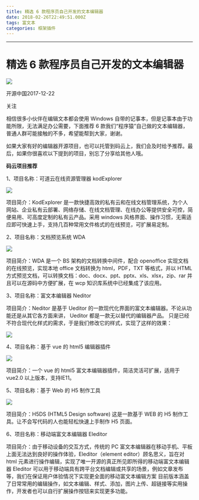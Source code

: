 ```yaml
---
title: 精选 6 款程序员自己开发的文本编辑器
date: 2018-02-26T22:49:51.000Z
tags: 富文本
categories: 框架插件
---
```


--------------------------------------------------------------------------------

<!-- more -->

# 精选 6 款程序员自己开发的文本编辑器

 ![](https://cdn.read.html5.qq.com/image?src=circle&q=5&r=0&imgflag=7&cdn_cache=24&w=128&h=128&imageUrl=http%3A%2F%2Fres%2Eimtt%2Eqq%2Ecom%2Ftaglist%2Fres%2Fimg%2Fwexinsubcription%2Epng)

 开源中国2017-12-22

 关注

相信很多小伙伴在编辑文本都会使用 Windows 自带的记事本，但是记事本由于功能所限，无法满足办公需要，下面推荐 6 款我们“程序猿”自己做的文本编辑器，普通人群可能接触的不多，希望能帮到大家，谢谢。

如果大家有好的编辑器开源项目，也可以托管到码云上，我们会及时给予推荐。最后，如果你很喜欢以下提到的项目，别忘了分享给其他人哦。

**码云项目推荐**

1、项目名称：可道云在线资源管理器 kodExplorer

 ![](http://cdn.read.html5.qq.com/image?imageUrl=http%3A%2F%2Finews%2Egtimg%2Ecom%2Fnewsapp%5Fmatch%2F0%2F2540741005%2F0&src=feeds&subsrc=read&t=0&w=320&h=227&q=6&rspimgflag=0&imgflag=15&filesize=114880&referUrl=http%3A%2F%2Fkuaibao%2Eqq%2Ecom%2Fs%2F20171222B04CSO00)

项目简介：KodExplorer 是一款快捷高效的私有云和在线文档管理系统，为个人网站、企业私有云部署、网络存储、在线文档管理、在线办公等提供安全可控，简便易用、可高度定制的私有云产品。采用 windows 风格界面、操作习惯，无需适应即可快速上手，支持几百种常用文件格式的在线预览，可扩展易定制。

2、项目名称：文档预览系统 WDA

 ![](http://cdn.read.html5.qq.com/image?imageUrl=http%3A%2F%2Finews%2Egtimg%2Ecom%2Fnewsapp%5Fmatch%2F0%2F2540741006%2F0&src=feeds&subsrc=read&t=0&w=320&h=308&q=6&rspimgflag=0&imgflag=15&filesize=42704&referUrl=http%3A%2F%2Fkuaibao%2Eqq%2Ecom%2Fs%2F20171222B04CSO00)

项目简介：WDA 是一个 BS 架构的文档转换中间件，配合 openoffice 实现文档的在线预览，实现本地 office 文档转换为 html，PDF，TXT 等格式，并以 HTML 方式预览文档，可以转换文档：doc、docx、ppt、pptx、xls、xlsx，zip、rar 并且可以在源码中方便扩展，在 wcp 知识库系统中已经集成了该应用。

3、项目名称：富文本编辑器 Neditor

项目简介：Neditor 是基于 Ueditor 的一款现代化界面的富文本编辑器。不论从功能还是从其它各方面来讲， Ueditor 都是一款无以替代的编辑器产品。 只是已经不符合现代化样式的需求，于是我们修改它的样式，实现了这样的效果：

 ![](http://cdn.read.html5.qq.com/image?imageUrl=http%3A%2F%2Finews%2Egtimg%2Ecom%2Fnewsapp%5Fmatch%2F0%2F2540741008%2F0&src=feeds&subsrc=read&t=0&w=320&h=243&q=6&rspimgflag=0&imgflag=15&filesize=54250&referUrl=http%3A%2F%2Fkuaibao%2Eqq%2Ecom%2Fs%2F20171222B04CSO00)

4、项目名称：基于 vue 的 html5 编辑器插件

 ![](http://cdn.read.html5.qq.com/image?imageUrl=http%3A%2F%2Finews%2Egtimg%2Ecom%2Fnewsapp%5Fmatch%2F0%2F2540741009%2F0&src=feeds&subsrc=read&t=0&w=320&h=568&q=6&rspimgflag=0&imgflag=15&filesize=21402&referUrl=http%3A%2F%2Fkuaibao%2Eqq%2Ecom%2Fs%2F20171222B04CSO00)

项目简介：一个 vue 的 html5 富文本编辑器插件，简洁灵活可扩展，适用于 vue2.0 以上版本，支持IE11。

5、项目名称：基于 Web 的 H5 制作工具

 ![](http://cdn.read.html5.qq.com/image?imageUrl=http%3A%2F%2Finews%2Egtimg%2Ecom%2Fnewsapp%5Fmatch%2F0%2F2540741010%2F0&src=feeds&subsrc=read&t=0&w=320&h=179&q=6&rspimgflag=0&imgflag=15&filesize=59396&referUrl=http%3A%2F%2Fkuaibao%2Eqq%2Ecom%2Fs%2F20171222B04CSO00)

项目简介：H5DS (HTML5 Design software) 这是一款基于 WEB 的 H5 制作工具。让不会写代码的人也能轻松快速上手制作 H5 页面。

6、项目名称：移动端富文本编辑器 Eleditor

项目简介：由于移动设备的交互方式，传统的 PC 富文本编辑器在移动手机、平板上面无法达到良好的操作体验，Eleditor（element editor）顾名思义，旨在对 html 元素进行操作编辑，实现了唯一开源的真正所见即所得的移动端富文本编辑器 Eleditor 可以用于移动端具有跨平台文档编辑或共享的场景，例如文章发布等，我们在保证用户体验情况下实现更全面的移动富文本编辑方案 目前版本涵盖了日常常用的编辑操作，如文本编辑、样式、添加，图片上传、超链接等实用操作，开发者也可以自行扩展操作按钮来实现更多功能。

